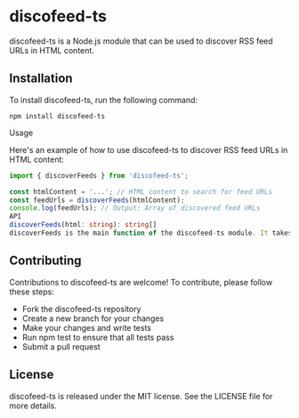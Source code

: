 # discofeed-ts

discofeed-ts is a Node.js module that can be used to discover RSS feed URLs in HTML content.

## Installation

To install discofeed-ts, run the following command:

```
npm install discofeed-ts
```

Usage

Here's an example of how to use discofeed-ts to discover RSS feed URLs in HTML content:

```typescript
import { discoverFeeds } from 'discofeed-ts';

const htmlContent = '...'; // HTML content to search for feed URLs
const feedUrls = discoverFeeds(htmlContent);
console.log(feedUrls); // Output: Array of discovered feed URLs
API
discoverFeeds(html: string): string[]
discoverFeeds is the main function of the discofeed-ts module. It takes an HTML string as input and returns an array of discovered RSS feed URLs.
```
## Contributing

Contributions to discofeed-ts are welcome! To contribute, please follow these steps:

* Fork the discofeed-ts repository
* Create a new branch for your changes
* Make your changes and write tests
* Run npm test to ensure that all tests pass
* Submit a pull request

## License

discofeed-ts is released under the MIT license. See the LICENSE file for more details.